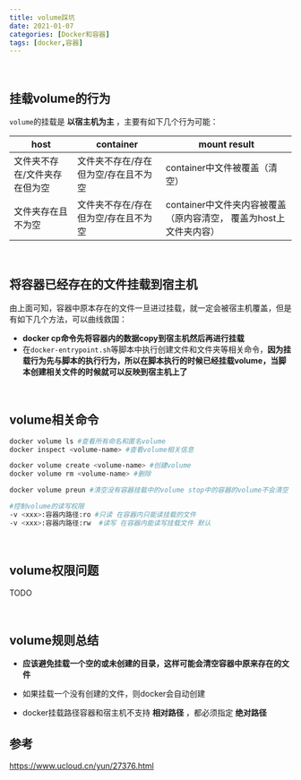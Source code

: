 ```yaml
---
title: volume踩坑
date: 2021-01-07
categories: [Docker和容器]
tags: [docker,容器]
---
```


​    

## 挂载volume的行为

`volume`的挂载是 **以宿主机为主** ，主要有如下几个行为可能：

| host                          | container                            | mount result                                                 |
| ----------------------------- | ------------------------------------ | ------------------------------------------------------------ |
| 文件夹不存在/文件夹存在但为空 | 文件夹不存在/存在但为空/存在且不为空 | container中文件被覆盖（清空）                                |
| 文件夹存在且不为空            | 文件夹不存在/存在但为空/存在且不为空 | container中文件夹内容被覆盖（原内容清空， 覆盖为host上文件夹内容） |

​    

## 将容器已经存在的文件挂载到宿主机

由上面可知，容器中原本存在的文件一旦进过挂载，就一定会被宿主机覆盖，但是有如下几个方法，可以曲线救国：

- **docker cp命令先将容器内的数据copy到宿主机然后再进行挂载**
- 在`docker-entrypoint.sh`等脚本中执行创建文件和文件夹等相关命令，**因为挂载行为先与脚本的执行行为，所以在脚本执行的时候已经挂载volume，当脚本创建相关文件的时候就可以反映到宿主机上了**

​    

## volume相关命令

```bash
docker volume ls #查看所有命名和匿名volume
docker inspect <volume-name> #查看volume相关信息

docker volume create <volume-name> #创建volume
docker volume rm <volume-name> #删除

docker volume preun #清空没有容器挂载中的volume stop中的容器的volume不会清空

#控制volume的读写权限
-v <xxx>:容器内路径:ro #只读 在容器内只能读挂载的文件 
-v <xxx>:容器内路径:rw  #读写 在容器内能读写挂载文件 默认

```

​    

## volume权限问题

TODO

​    

## volume规则总结

- **应该避免挂载一个空的或未创建的目录，这样可能会清空容器中原来存在的文件**

- 如果挂载一个没有创建的文件，则docker会自动创建
- docker挂载路径容器和宿主机不支持 **相对路径**  ，都必须指定 **绝对路径**

    

## 参考

https://www.ucloud.cn/yun/27376.html
